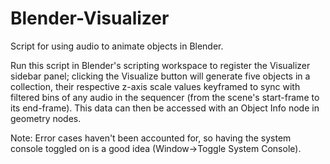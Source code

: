 # Blender-Visualizer
Script for using audio to animate objects in Blender.

Run this script in Blender's scripting workspace to register the Visualizer sidebar panel; clicking the Visualize button will generate five objects in a collection, their respective z-axis scale values keyframed to sync with filtered bins of any audio in the sequencer (from the scene's start-frame to its end-frame). This data can then be accessed with an Object Info node in geometry nodes.

Note: Error cases haven't been accounted for, so having the system console toggled on is a good idea (Window->Toggle System Console).
